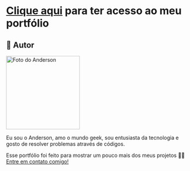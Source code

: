 <h1><a href="https://anderson815.github.io/Portfolio/">Clique aqui</a> para ter acesso ao meu portfólio</1>
<h2 id="Autor">🦸 Autor</h2>

<img src="https://i.imgur.com/VTpK13T.jpg" alt="Foto do Anderson" height="200px" width="200px">
<p>
Eu sou o Anderson, amo o mundo geek, sou entusiasta da tecnologia e gosto de resolver problemas através de códigos.
</p>
<p>Esse portfólio foi feito para mostrar um pouco mais dos meus projetos 👋🏽  <a href="https://www.linkedin.com/in/anderson-correia/">Entre em contato comigo!</a></p>
